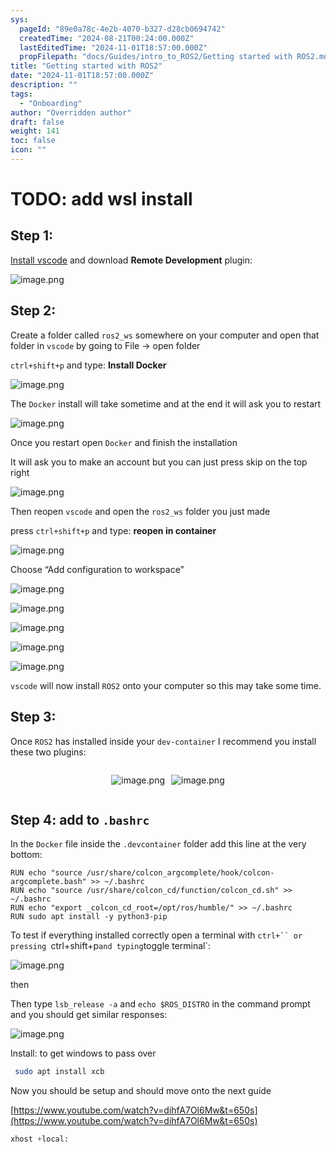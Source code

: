 ```yaml
---
sys:
  pageId: "89e0a78c-4e2b-4070-b327-d28cb0694742"
  createdTime: "2024-08-21T00:24:00.000Z"
  lastEditedTime: "2024-11-01T18:57:00.000Z"
  propFilepath: "docs/Guides/intro_to_ROS2/Getting started with ROS2.md"
title: "Getting started with ROS2"
date: "2024-11-01T18:57:00.000Z"
description: ""
tags:
  - "Onboarding"
author: "Overridden author"
draft: false
weight: 141
toc: false
icon: ""
---
```


# TODO: add wsl install

## Step 1:

[Install vscode](https://code.visualstudio.com/download) and download **Remote Development** plugin:

![image.png](https://prod-files-secure.s3.us-west-2.amazonaws.com/d518164a-d88e-44d1-a4ee-3adb3bd8bce0/efb52993-1881-4a40-b95e-6f020334f022/image.png?X-Amz-Algorithm=AWS4-HMAC-SHA256&X-Amz-Content-Sha256=UNSIGNED-PAYLOAD&X-Amz-Credential=ASIAZI2LB466QHHD2UO5%2F20250421%2Fus-west-2%2Fs3%2Faws4_request&X-Amz-Date=20250421T160955Z&X-Amz-Expires=3600&X-Amz-Security-Token=IQoJb3JpZ2luX2VjEDgaCXVzLXdlc3QtMiJIMEYCIQCWUnB3Ysb919p987n3qFE65Ydg3Y3MZwNRrHRhrS9PqAIhAI5yRU39XgsTHeDKIl14jXMdJsQoYHqfSNjdC2p5MXsuKogECMH%2F%2F%2F%2F%2F%2F%2F%2F%2F%2FwEQABoMNjM3NDIzMTgzODA1IgwjsHSa7rXsC3Z3JA0q3ANyH9W%2FQi50oz4i46nXc0GylGYovXHbo3vo7tM6kbCxG0cEDbPAGB8YXQnW3NIJUzs2G47S8z9It%2BVfoOHtCX5uRcO10ZBNPrb4FAi5YUD%2BrfG%2BJ282fYbGQ7XiGZ3khEc%2FvJvdU8arsorwjIbDAAoK6vSVlAImKD7JHfkeMJ4D94hblTFdP%2BhLVJBTsW%2FcrkT612d9qGRfqNzXoJQ8Z0m67lqFTFJ%2FxioHmahhoe20E4LfOix%2FEh8P%2B1d3E6fsmiRF94sqzB9HwI7rs8WzDK7YBsyx9210757lMjA%2FdEvFuRw1QifRjuVYs%2B4%2Bt2ZIIM8ppBJrRN2R7qs8GnjJv0keTy7SNFL8T%2Bec59XuwKqpIeeB9uErqRg91GFsqSXcR4ip9d6Sv4KM91nGsHUVeem%2FlxqdwiiOgQHvqD7HY8NKpRrgVOkdqxjCGsqBYd9mZL6Nmb0arXi4sXhkfRKVwCj9DCMtl%2B%2F6lhBgCUDNLuAy57ibx4TkSqvl%2FDBGYpnOwUlPpiG0g5OLR%2BCJDZ60JEECV1iWI2UIW8NQPTGeyT4wwo47FmUfBOH4zGnW1GpmdkQdqQoqb%2B8h50IyB0XdjNy4d%2B3xdZ0FNsNhIbXGQ4ZxAHgcYH6mwhVlSCnKSDCH0pnABjqkASUjQ%2BIi%2BnYVc0EDLD%2Bpv1%2BGTW0NCrwUj%2Bvmi8kfZkShiH9EMONBbOCfnln%2FVxqhQl3z2ZUBl79uIUVHxILDXGnsotFIrLj%2FHPiA3SQgVK1XWAQZXichqF70%2FyIwVwj1njqSzfC4lDRM34Mg1FmU2qCmJkwv14qCMqc2FbrFJMfEQl6ecAn9qpab20YtQwLDfBedUef1n9T%2B%2BPCGPpbGep%2BBGRX2&X-Amz-Signature=9e74c68ace7d3eed36752936f5db6563c7168f3a93f749ad75f9cd6583676861&X-Amz-SignedHeaders=host&x-id=GetObject)

## Step 2:

Create a folder called `ros2_ws` somewhere on your computer and open that folder in `vscode` by going to File → open folder 

`ctrl+shift+p` and type: **Install Docker**

![image.png](https://prod-files-secure.s3.us-west-2.amazonaws.com/d518164a-d88e-44d1-a4ee-3adb3bd8bce0/2269dc0e-1cd5-47ff-bceb-c04ad9b2eab0/image.png?X-Amz-Algorithm=AWS4-HMAC-SHA256&X-Amz-Content-Sha256=UNSIGNED-PAYLOAD&X-Amz-Credential=ASIAZI2LB466QHHD2UO5%2F20250421%2Fus-west-2%2Fs3%2Faws4_request&X-Amz-Date=20250421T160955Z&X-Amz-Expires=3600&X-Amz-Security-Token=IQoJb3JpZ2luX2VjEDgaCXVzLXdlc3QtMiJIMEYCIQCWUnB3Ysb919p987n3qFE65Ydg3Y3MZwNRrHRhrS9PqAIhAI5yRU39XgsTHeDKIl14jXMdJsQoYHqfSNjdC2p5MXsuKogECMH%2F%2F%2F%2F%2F%2F%2F%2F%2F%2FwEQABoMNjM3NDIzMTgzODA1IgwjsHSa7rXsC3Z3JA0q3ANyH9W%2FQi50oz4i46nXc0GylGYovXHbo3vo7tM6kbCxG0cEDbPAGB8YXQnW3NIJUzs2G47S8z9It%2BVfoOHtCX5uRcO10ZBNPrb4FAi5YUD%2BrfG%2BJ282fYbGQ7XiGZ3khEc%2FvJvdU8arsorwjIbDAAoK6vSVlAImKD7JHfkeMJ4D94hblTFdP%2BhLVJBTsW%2FcrkT612d9qGRfqNzXoJQ8Z0m67lqFTFJ%2FxioHmahhoe20E4LfOix%2FEh8P%2B1d3E6fsmiRF94sqzB9HwI7rs8WzDK7YBsyx9210757lMjA%2FdEvFuRw1QifRjuVYs%2B4%2Bt2ZIIM8ppBJrRN2R7qs8GnjJv0keTy7SNFL8T%2Bec59XuwKqpIeeB9uErqRg91GFsqSXcR4ip9d6Sv4KM91nGsHUVeem%2FlxqdwiiOgQHvqD7HY8NKpRrgVOkdqxjCGsqBYd9mZL6Nmb0arXi4sXhkfRKVwCj9DCMtl%2B%2F6lhBgCUDNLuAy57ibx4TkSqvl%2FDBGYpnOwUlPpiG0g5OLR%2BCJDZ60JEECV1iWI2UIW8NQPTGeyT4wwo47FmUfBOH4zGnW1GpmdkQdqQoqb%2B8h50IyB0XdjNy4d%2B3xdZ0FNsNhIbXGQ4ZxAHgcYH6mwhVlSCnKSDCH0pnABjqkASUjQ%2BIi%2BnYVc0EDLD%2Bpv1%2BGTW0NCrwUj%2Bvmi8kfZkShiH9EMONBbOCfnln%2FVxqhQl3z2ZUBl79uIUVHxILDXGnsotFIrLj%2FHPiA3SQgVK1XWAQZXichqF70%2FyIwVwj1njqSzfC4lDRM34Mg1FmU2qCmJkwv14qCMqc2FbrFJMfEQl6ecAn9qpab20YtQwLDfBedUef1n9T%2B%2BPCGPpbGep%2BBGRX2&X-Amz-Signature=899b433fd554dd6af8b69b37d95a8e1ec09b585e84673c6c851d8e8921afcc18&X-Amz-SignedHeaders=host&x-id=GetObject)

The `Docker` install will take sometime and at the end it will ask you to restart

![image.png](https://prod-files-secure.s3.us-west-2.amazonaws.com/d518164a-d88e-44d1-a4ee-3adb3bd8bce0/ed233f78-be33-4b1f-b89c-9c346c0e961e/image.png?X-Amz-Algorithm=AWS4-HMAC-SHA256&X-Amz-Content-Sha256=UNSIGNED-PAYLOAD&X-Amz-Credential=ASIAZI2LB466QHHD2UO5%2F20250421%2Fus-west-2%2Fs3%2Faws4_request&X-Amz-Date=20250421T160955Z&X-Amz-Expires=3600&X-Amz-Security-Token=IQoJb3JpZ2luX2VjEDgaCXVzLXdlc3QtMiJIMEYCIQCWUnB3Ysb919p987n3qFE65Ydg3Y3MZwNRrHRhrS9PqAIhAI5yRU39XgsTHeDKIl14jXMdJsQoYHqfSNjdC2p5MXsuKogECMH%2F%2F%2F%2F%2F%2F%2F%2F%2F%2FwEQABoMNjM3NDIzMTgzODA1IgwjsHSa7rXsC3Z3JA0q3ANyH9W%2FQi50oz4i46nXc0GylGYovXHbo3vo7tM6kbCxG0cEDbPAGB8YXQnW3NIJUzs2G47S8z9It%2BVfoOHtCX5uRcO10ZBNPrb4FAi5YUD%2BrfG%2BJ282fYbGQ7XiGZ3khEc%2FvJvdU8arsorwjIbDAAoK6vSVlAImKD7JHfkeMJ4D94hblTFdP%2BhLVJBTsW%2FcrkT612d9qGRfqNzXoJQ8Z0m67lqFTFJ%2FxioHmahhoe20E4LfOix%2FEh8P%2B1d3E6fsmiRF94sqzB9HwI7rs8WzDK7YBsyx9210757lMjA%2FdEvFuRw1QifRjuVYs%2B4%2Bt2ZIIM8ppBJrRN2R7qs8GnjJv0keTy7SNFL8T%2Bec59XuwKqpIeeB9uErqRg91GFsqSXcR4ip9d6Sv4KM91nGsHUVeem%2FlxqdwiiOgQHvqD7HY8NKpRrgVOkdqxjCGsqBYd9mZL6Nmb0arXi4sXhkfRKVwCj9DCMtl%2B%2F6lhBgCUDNLuAy57ibx4TkSqvl%2FDBGYpnOwUlPpiG0g5OLR%2BCJDZ60JEECV1iWI2UIW8NQPTGeyT4wwo47FmUfBOH4zGnW1GpmdkQdqQoqb%2B8h50IyB0XdjNy4d%2B3xdZ0FNsNhIbXGQ4ZxAHgcYH6mwhVlSCnKSDCH0pnABjqkASUjQ%2BIi%2BnYVc0EDLD%2Bpv1%2BGTW0NCrwUj%2Bvmi8kfZkShiH9EMONBbOCfnln%2FVxqhQl3z2ZUBl79uIUVHxILDXGnsotFIrLj%2FHPiA3SQgVK1XWAQZXichqF70%2FyIwVwj1njqSzfC4lDRM34Mg1FmU2qCmJkwv14qCMqc2FbrFJMfEQl6ecAn9qpab20YtQwLDfBedUef1n9T%2B%2BPCGPpbGep%2BBGRX2&X-Amz-Signature=723414ef85faba0f04ac28145ca2ae31108dfa6bf19bf4e1fbc7f5dae7c9b6a2&X-Amz-SignedHeaders=host&x-id=GetObject)

Once you restart open `Docker` and finish the installation

It will ask you to make an account but you can just press skip on the top right

![image.png](https://prod-files-secure.s3.us-west-2.amazonaws.com/d518164a-d88e-44d1-a4ee-3adb3bd8bce0/21010ad9-1659-4fd9-9f59-9932a09b2a3d/image.png?X-Amz-Algorithm=AWS4-HMAC-SHA256&X-Amz-Content-Sha256=UNSIGNED-PAYLOAD&X-Amz-Credential=ASIAZI2LB466QHHD2UO5%2F20250421%2Fus-west-2%2Fs3%2Faws4_request&X-Amz-Date=20250421T160955Z&X-Amz-Expires=3600&X-Amz-Security-Token=IQoJb3JpZ2luX2VjEDgaCXVzLXdlc3QtMiJIMEYCIQCWUnB3Ysb919p987n3qFE65Ydg3Y3MZwNRrHRhrS9PqAIhAI5yRU39XgsTHeDKIl14jXMdJsQoYHqfSNjdC2p5MXsuKogECMH%2F%2F%2F%2F%2F%2F%2F%2F%2F%2FwEQABoMNjM3NDIzMTgzODA1IgwjsHSa7rXsC3Z3JA0q3ANyH9W%2FQi50oz4i46nXc0GylGYovXHbo3vo7tM6kbCxG0cEDbPAGB8YXQnW3NIJUzs2G47S8z9It%2BVfoOHtCX5uRcO10ZBNPrb4FAi5YUD%2BrfG%2BJ282fYbGQ7XiGZ3khEc%2FvJvdU8arsorwjIbDAAoK6vSVlAImKD7JHfkeMJ4D94hblTFdP%2BhLVJBTsW%2FcrkT612d9qGRfqNzXoJQ8Z0m67lqFTFJ%2FxioHmahhoe20E4LfOix%2FEh8P%2B1d3E6fsmiRF94sqzB9HwI7rs8WzDK7YBsyx9210757lMjA%2FdEvFuRw1QifRjuVYs%2B4%2Bt2ZIIM8ppBJrRN2R7qs8GnjJv0keTy7SNFL8T%2Bec59XuwKqpIeeB9uErqRg91GFsqSXcR4ip9d6Sv4KM91nGsHUVeem%2FlxqdwiiOgQHvqD7HY8NKpRrgVOkdqxjCGsqBYd9mZL6Nmb0arXi4sXhkfRKVwCj9DCMtl%2B%2F6lhBgCUDNLuAy57ibx4TkSqvl%2FDBGYpnOwUlPpiG0g5OLR%2BCJDZ60JEECV1iWI2UIW8NQPTGeyT4wwo47FmUfBOH4zGnW1GpmdkQdqQoqb%2B8h50IyB0XdjNy4d%2B3xdZ0FNsNhIbXGQ4ZxAHgcYH6mwhVlSCnKSDCH0pnABjqkASUjQ%2BIi%2BnYVc0EDLD%2Bpv1%2BGTW0NCrwUj%2Bvmi8kfZkShiH9EMONBbOCfnln%2FVxqhQl3z2ZUBl79uIUVHxILDXGnsotFIrLj%2FHPiA3SQgVK1XWAQZXichqF70%2FyIwVwj1njqSzfC4lDRM34Mg1FmU2qCmJkwv14qCMqc2FbrFJMfEQl6ecAn9qpab20YtQwLDfBedUef1n9T%2B%2BPCGPpbGep%2BBGRX2&X-Amz-Signature=bcac5421e3cd93c2aa80e092c09703b6ca1f7ede528b01ec2747b27dc0c1761c&X-Amz-SignedHeaders=host&x-id=GetObject)

Then reopen `vscode` and open the `ros2_ws` folder you just made

press `ctrl+shift+p` and type: **reopen in container**

![image.png](https://prod-files-secure.s3.us-west-2.amazonaws.com/d518164a-d88e-44d1-a4ee-3adb3bd8bce0/4e93b8c2-41ad-488c-8095-c74205196118/image.png?X-Amz-Algorithm=AWS4-HMAC-SHA256&X-Amz-Content-Sha256=UNSIGNED-PAYLOAD&X-Amz-Credential=ASIAZI2LB466QHHD2UO5%2F20250421%2Fus-west-2%2Fs3%2Faws4_request&X-Amz-Date=20250421T160955Z&X-Amz-Expires=3600&X-Amz-Security-Token=IQoJb3JpZ2luX2VjEDgaCXVzLXdlc3QtMiJIMEYCIQCWUnB3Ysb919p987n3qFE65Ydg3Y3MZwNRrHRhrS9PqAIhAI5yRU39XgsTHeDKIl14jXMdJsQoYHqfSNjdC2p5MXsuKogECMH%2F%2F%2F%2F%2F%2F%2F%2F%2F%2FwEQABoMNjM3NDIzMTgzODA1IgwjsHSa7rXsC3Z3JA0q3ANyH9W%2FQi50oz4i46nXc0GylGYovXHbo3vo7tM6kbCxG0cEDbPAGB8YXQnW3NIJUzs2G47S8z9It%2BVfoOHtCX5uRcO10ZBNPrb4FAi5YUD%2BrfG%2BJ282fYbGQ7XiGZ3khEc%2FvJvdU8arsorwjIbDAAoK6vSVlAImKD7JHfkeMJ4D94hblTFdP%2BhLVJBTsW%2FcrkT612d9qGRfqNzXoJQ8Z0m67lqFTFJ%2FxioHmahhoe20E4LfOix%2FEh8P%2B1d3E6fsmiRF94sqzB9HwI7rs8WzDK7YBsyx9210757lMjA%2FdEvFuRw1QifRjuVYs%2B4%2Bt2ZIIM8ppBJrRN2R7qs8GnjJv0keTy7SNFL8T%2Bec59XuwKqpIeeB9uErqRg91GFsqSXcR4ip9d6Sv4KM91nGsHUVeem%2FlxqdwiiOgQHvqD7HY8NKpRrgVOkdqxjCGsqBYd9mZL6Nmb0arXi4sXhkfRKVwCj9DCMtl%2B%2F6lhBgCUDNLuAy57ibx4TkSqvl%2FDBGYpnOwUlPpiG0g5OLR%2BCJDZ60JEECV1iWI2UIW8NQPTGeyT4wwo47FmUfBOH4zGnW1GpmdkQdqQoqb%2B8h50IyB0XdjNy4d%2B3xdZ0FNsNhIbXGQ4ZxAHgcYH6mwhVlSCnKSDCH0pnABjqkASUjQ%2BIi%2BnYVc0EDLD%2Bpv1%2BGTW0NCrwUj%2Bvmi8kfZkShiH9EMONBbOCfnln%2FVxqhQl3z2ZUBl79uIUVHxILDXGnsotFIrLj%2FHPiA3SQgVK1XWAQZXichqF70%2FyIwVwj1njqSzfC4lDRM34Mg1FmU2qCmJkwv14qCMqc2FbrFJMfEQl6ecAn9qpab20YtQwLDfBedUef1n9T%2B%2BPCGPpbGep%2BBGRX2&X-Amz-Signature=5269b2ef8e148a56cb1ed029f2f2bc8ee9ffa5060d66adb610ec82b560587efc&X-Amz-SignedHeaders=host&x-id=GetObject)

Choose “Add configuration to workspace”

![image.png](https://prod-files-secure.s3.us-west-2.amazonaws.com/d518164a-d88e-44d1-a4ee-3adb3bd8bce0/9560b282-5060-4989-ba37-97e7b2c22476/image.png?X-Amz-Algorithm=AWS4-HMAC-SHA256&X-Amz-Content-Sha256=UNSIGNED-PAYLOAD&X-Amz-Credential=ASIAZI2LB466QHHD2UO5%2F20250421%2Fus-west-2%2Fs3%2Faws4_request&X-Amz-Date=20250421T160955Z&X-Amz-Expires=3600&X-Amz-Security-Token=IQoJb3JpZ2luX2VjEDgaCXVzLXdlc3QtMiJIMEYCIQCWUnB3Ysb919p987n3qFE65Ydg3Y3MZwNRrHRhrS9PqAIhAI5yRU39XgsTHeDKIl14jXMdJsQoYHqfSNjdC2p5MXsuKogECMH%2F%2F%2F%2F%2F%2F%2F%2F%2F%2FwEQABoMNjM3NDIzMTgzODA1IgwjsHSa7rXsC3Z3JA0q3ANyH9W%2FQi50oz4i46nXc0GylGYovXHbo3vo7tM6kbCxG0cEDbPAGB8YXQnW3NIJUzs2G47S8z9It%2BVfoOHtCX5uRcO10ZBNPrb4FAi5YUD%2BrfG%2BJ282fYbGQ7XiGZ3khEc%2FvJvdU8arsorwjIbDAAoK6vSVlAImKD7JHfkeMJ4D94hblTFdP%2BhLVJBTsW%2FcrkT612d9qGRfqNzXoJQ8Z0m67lqFTFJ%2FxioHmahhoe20E4LfOix%2FEh8P%2B1d3E6fsmiRF94sqzB9HwI7rs8WzDK7YBsyx9210757lMjA%2FdEvFuRw1QifRjuVYs%2B4%2Bt2ZIIM8ppBJrRN2R7qs8GnjJv0keTy7SNFL8T%2Bec59XuwKqpIeeB9uErqRg91GFsqSXcR4ip9d6Sv4KM91nGsHUVeem%2FlxqdwiiOgQHvqD7HY8NKpRrgVOkdqxjCGsqBYd9mZL6Nmb0arXi4sXhkfRKVwCj9DCMtl%2B%2F6lhBgCUDNLuAy57ibx4TkSqvl%2FDBGYpnOwUlPpiG0g5OLR%2BCJDZ60JEECV1iWI2UIW8NQPTGeyT4wwo47FmUfBOH4zGnW1GpmdkQdqQoqb%2B8h50IyB0XdjNy4d%2B3xdZ0FNsNhIbXGQ4ZxAHgcYH6mwhVlSCnKSDCH0pnABjqkASUjQ%2BIi%2BnYVc0EDLD%2Bpv1%2BGTW0NCrwUj%2Bvmi8kfZkShiH9EMONBbOCfnln%2FVxqhQl3z2ZUBl79uIUVHxILDXGnsotFIrLj%2FHPiA3SQgVK1XWAQZXichqF70%2FyIwVwj1njqSzfC4lDRM34Mg1FmU2qCmJkwv14qCMqc2FbrFJMfEQl6ecAn9qpab20YtQwLDfBedUef1n9T%2B%2BPCGPpbGep%2BBGRX2&X-Amz-Signature=43636e89f42d95c73a8a7de232158486160a87538a8e0aae782c7390bfe9f0d0&X-Amz-SignedHeaders=host&x-id=GetObject)

![image.png](https://prod-files-secure.s3.us-west-2.amazonaws.com/d518164a-d88e-44d1-a4ee-3adb3bd8bce0/2ee63f81-886b-48e8-a553-dc6e5eac99e4/image.png?X-Amz-Algorithm=AWS4-HMAC-SHA256&X-Amz-Content-Sha256=UNSIGNED-PAYLOAD&X-Amz-Credential=ASIAZI2LB466QHHD2UO5%2F20250421%2Fus-west-2%2Fs3%2Faws4_request&X-Amz-Date=20250421T160955Z&X-Amz-Expires=3600&X-Amz-Security-Token=IQoJb3JpZ2luX2VjEDgaCXVzLXdlc3QtMiJIMEYCIQCWUnB3Ysb919p987n3qFE65Ydg3Y3MZwNRrHRhrS9PqAIhAI5yRU39XgsTHeDKIl14jXMdJsQoYHqfSNjdC2p5MXsuKogECMH%2F%2F%2F%2F%2F%2F%2F%2F%2F%2FwEQABoMNjM3NDIzMTgzODA1IgwjsHSa7rXsC3Z3JA0q3ANyH9W%2FQi50oz4i46nXc0GylGYovXHbo3vo7tM6kbCxG0cEDbPAGB8YXQnW3NIJUzs2G47S8z9It%2BVfoOHtCX5uRcO10ZBNPrb4FAi5YUD%2BrfG%2BJ282fYbGQ7XiGZ3khEc%2FvJvdU8arsorwjIbDAAoK6vSVlAImKD7JHfkeMJ4D94hblTFdP%2BhLVJBTsW%2FcrkT612d9qGRfqNzXoJQ8Z0m67lqFTFJ%2FxioHmahhoe20E4LfOix%2FEh8P%2B1d3E6fsmiRF94sqzB9HwI7rs8WzDK7YBsyx9210757lMjA%2FdEvFuRw1QifRjuVYs%2B4%2Bt2ZIIM8ppBJrRN2R7qs8GnjJv0keTy7SNFL8T%2Bec59XuwKqpIeeB9uErqRg91GFsqSXcR4ip9d6Sv4KM91nGsHUVeem%2FlxqdwiiOgQHvqD7HY8NKpRrgVOkdqxjCGsqBYd9mZL6Nmb0arXi4sXhkfRKVwCj9DCMtl%2B%2F6lhBgCUDNLuAy57ibx4TkSqvl%2FDBGYpnOwUlPpiG0g5OLR%2BCJDZ60JEECV1iWI2UIW8NQPTGeyT4wwo47FmUfBOH4zGnW1GpmdkQdqQoqb%2B8h50IyB0XdjNy4d%2B3xdZ0FNsNhIbXGQ4ZxAHgcYH6mwhVlSCnKSDCH0pnABjqkASUjQ%2BIi%2BnYVc0EDLD%2Bpv1%2BGTW0NCrwUj%2Bvmi8kfZkShiH9EMONBbOCfnln%2FVxqhQl3z2ZUBl79uIUVHxILDXGnsotFIrLj%2FHPiA3SQgVK1XWAQZXichqF70%2FyIwVwj1njqSzfC4lDRM34Mg1FmU2qCmJkwv14qCMqc2FbrFJMfEQl6ecAn9qpab20YtQwLDfBedUef1n9T%2B%2BPCGPpbGep%2BBGRX2&X-Amz-Signature=cd2261b56966ad922fdc34a73eb664db33f624ae0d359901b1f6d46cc5c58089&X-Amz-SignedHeaders=host&x-id=GetObject)

![image.png](https://prod-files-secure.s3.us-west-2.amazonaws.com/d518164a-d88e-44d1-a4ee-3adb3bd8bce0/ae1580b2-b048-407e-aed9-b584224a7a04/image.png?X-Amz-Algorithm=AWS4-HMAC-SHA256&X-Amz-Content-Sha256=UNSIGNED-PAYLOAD&X-Amz-Credential=ASIAZI2LB466QHHD2UO5%2F20250421%2Fus-west-2%2Fs3%2Faws4_request&X-Amz-Date=20250421T160955Z&X-Amz-Expires=3600&X-Amz-Security-Token=IQoJb3JpZ2luX2VjEDgaCXVzLXdlc3QtMiJIMEYCIQCWUnB3Ysb919p987n3qFE65Ydg3Y3MZwNRrHRhrS9PqAIhAI5yRU39XgsTHeDKIl14jXMdJsQoYHqfSNjdC2p5MXsuKogECMH%2F%2F%2F%2F%2F%2F%2F%2F%2F%2FwEQABoMNjM3NDIzMTgzODA1IgwjsHSa7rXsC3Z3JA0q3ANyH9W%2FQi50oz4i46nXc0GylGYovXHbo3vo7tM6kbCxG0cEDbPAGB8YXQnW3NIJUzs2G47S8z9It%2BVfoOHtCX5uRcO10ZBNPrb4FAi5YUD%2BrfG%2BJ282fYbGQ7XiGZ3khEc%2FvJvdU8arsorwjIbDAAoK6vSVlAImKD7JHfkeMJ4D94hblTFdP%2BhLVJBTsW%2FcrkT612d9qGRfqNzXoJQ8Z0m67lqFTFJ%2FxioHmahhoe20E4LfOix%2FEh8P%2B1d3E6fsmiRF94sqzB9HwI7rs8WzDK7YBsyx9210757lMjA%2FdEvFuRw1QifRjuVYs%2B4%2Bt2ZIIM8ppBJrRN2R7qs8GnjJv0keTy7SNFL8T%2Bec59XuwKqpIeeB9uErqRg91GFsqSXcR4ip9d6Sv4KM91nGsHUVeem%2FlxqdwiiOgQHvqD7HY8NKpRrgVOkdqxjCGsqBYd9mZL6Nmb0arXi4sXhkfRKVwCj9DCMtl%2B%2F6lhBgCUDNLuAy57ibx4TkSqvl%2FDBGYpnOwUlPpiG0g5OLR%2BCJDZ60JEECV1iWI2UIW8NQPTGeyT4wwo47FmUfBOH4zGnW1GpmdkQdqQoqb%2B8h50IyB0XdjNy4d%2B3xdZ0FNsNhIbXGQ4ZxAHgcYH6mwhVlSCnKSDCH0pnABjqkASUjQ%2BIi%2BnYVc0EDLD%2Bpv1%2BGTW0NCrwUj%2Bvmi8kfZkShiH9EMONBbOCfnln%2FVxqhQl3z2ZUBl79uIUVHxILDXGnsotFIrLj%2FHPiA3SQgVK1XWAQZXichqF70%2FyIwVwj1njqSzfC4lDRM34Mg1FmU2qCmJkwv14qCMqc2FbrFJMfEQl6ecAn9qpab20YtQwLDfBedUef1n9T%2B%2BPCGPpbGep%2BBGRX2&X-Amz-Signature=0bceb91898e463dab8b64ec5743b961c05465cc6b256ac26348f3f34d4ddb589&X-Amz-SignedHeaders=host&x-id=GetObject)

![image.png](https://prod-files-secure.s3.us-west-2.amazonaws.com/d518164a-d88e-44d1-a4ee-3adb3bd8bce0/53255b28-f75e-430f-b9e3-c0ac8577e42b/image.png?X-Amz-Algorithm=AWS4-HMAC-SHA256&X-Amz-Content-Sha256=UNSIGNED-PAYLOAD&X-Amz-Credential=ASIAZI2LB466QHHD2UO5%2F20250421%2Fus-west-2%2Fs3%2Faws4_request&X-Amz-Date=20250421T160955Z&X-Amz-Expires=3600&X-Amz-Security-Token=IQoJb3JpZ2luX2VjEDgaCXVzLXdlc3QtMiJIMEYCIQCWUnB3Ysb919p987n3qFE65Ydg3Y3MZwNRrHRhrS9PqAIhAI5yRU39XgsTHeDKIl14jXMdJsQoYHqfSNjdC2p5MXsuKogECMH%2F%2F%2F%2F%2F%2F%2F%2F%2F%2FwEQABoMNjM3NDIzMTgzODA1IgwjsHSa7rXsC3Z3JA0q3ANyH9W%2FQi50oz4i46nXc0GylGYovXHbo3vo7tM6kbCxG0cEDbPAGB8YXQnW3NIJUzs2G47S8z9It%2BVfoOHtCX5uRcO10ZBNPrb4FAi5YUD%2BrfG%2BJ282fYbGQ7XiGZ3khEc%2FvJvdU8arsorwjIbDAAoK6vSVlAImKD7JHfkeMJ4D94hblTFdP%2BhLVJBTsW%2FcrkT612d9qGRfqNzXoJQ8Z0m67lqFTFJ%2FxioHmahhoe20E4LfOix%2FEh8P%2B1d3E6fsmiRF94sqzB9HwI7rs8WzDK7YBsyx9210757lMjA%2FdEvFuRw1QifRjuVYs%2B4%2Bt2ZIIM8ppBJrRN2R7qs8GnjJv0keTy7SNFL8T%2Bec59XuwKqpIeeB9uErqRg91GFsqSXcR4ip9d6Sv4KM91nGsHUVeem%2FlxqdwiiOgQHvqD7HY8NKpRrgVOkdqxjCGsqBYd9mZL6Nmb0arXi4sXhkfRKVwCj9DCMtl%2B%2F6lhBgCUDNLuAy57ibx4TkSqvl%2FDBGYpnOwUlPpiG0g5OLR%2BCJDZ60JEECV1iWI2UIW8NQPTGeyT4wwo47FmUfBOH4zGnW1GpmdkQdqQoqb%2B8h50IyB0XdjNy4d%2B3xdZ0FNsNhIbXGQ4ZxAHgcYH6mwhVlSCnKSDCH0pnABjqkASUjQ%2BIi%2BnYVc0EDLD%2Bpv1%2BGTW0NCrwUj%2Bvmi8kfZkShiH9EMONBbOCfnln%2FVxqhQl3z2ZUBl79uIUVHxILDXGnsotFIrLj%2FHPiA3SQgVK1XWAQZXichqF70%2FyIwVwj1njqSzfC4lDRM34Mg1FmU2qCmJkwv14qCMqc2FbrFJMfEQl6ecAn9qpab20YtQwLDfBedUef1n9T%2B%2BPCGPpbGep%2BBGRX2&X-Amz-Signature=1b90b5315e9009feee907cabc20f5f8817e127ddbb04abc787b39b37e00637a0&X-Amz-SignedHeaders=host&x-id=GetObject)

![image.png](https://prod-files-secure.s3.us-west-2.amazonaws.com/d518164a-d88e-44d1-a4ee-3adb3bd8bce0/7c562767-5af9-4ffb-97d1-327bcdf4ee00/image.png?X-Amz-Algorithm=AWS4-HMAC-SHA256&X-Amz-Content-Sha256=UNSIGNED-PAYLOAD&X-Amz-Credential=ASIAZI2LB466QHHD2UO5%2F20250421%2Fus-west-2%2Fs3%2Faws4_request&X-Amz-Date=20250421T160955Z&X-Amz-Expires=3600&X-Amz-Security-Token=IQoJb3JpZ2luX2VjEDgaCXVzLXdlc3QtMiJIMEYCIQCWUnB3Ysb919p987n3qFE65Ydg3Y3MZwNRrHRhrS9PqAIhAI5yRU39XgsTHeDKIl14jXMdJsQoYHqfSNjdC2p5MXsuKogECMH%2F%2F%2F%2F%2F%2F%2F%2F%2F%2FwEQABoMNjM3NDIzMTgzODA1IgwjsHSa7rXsC3Z3JA0q3ANyH9W%2FQi50oz4i46nXc0GylGYovXHbo3vo7tM6kbCxG0cEDbPAGB8YXQnW3NIJUzs2G47S8z9It%2BVfoOHtCX5uRcO10ZBNPrb4FAi5YUD%2BrfG%2BJ282fYbGQ7XiGZ3khEc%2FvJvdU8arsorwjIbDAAoK6vSVlAImKD7JHfkeMJ4D94hblTFdP%2BhLVJBTsW%2FcrkT612d9qGRfqNzXoJQ8Z0m67lqFTFJ%2FxioHmahhoe20E4LfOix%2FEh8P%2B1d3E6fsmiRF94sqzB9HwI7rs8WzDK7YBsyx9210757lMjA%2FdEvFuRw1QifRjuVYs%2B4%2Bt2ZIIM8ppBJrRN2R7qs8GnjJv0keTy7SNFL8T%2Bec59XuwKqpIeeB9uErqRg91GFsqSXcR4ip9d6Sv4KM91nGsHUVeem%2FlxqdwiiOgQHvqD7HY8NKpRrgVOkdqxjCGsqBYd9mZL6Nmb0arXi4sXhkfRKVwCj9DCMtl%2B%2F6lhBgCUDNLuAy57ibx4TkSqvl%2FDBGYpnOwUlPpiG0g5OLR%2BCJDZ60JEECV1iWI2UIW8NQPTGeyT4wwo47FmUfBOH4zGnW1GpmdkQdqQoqb%2B8h50IyB0XdjNy4d%2B3xdZ0FNsNhIbXGQ4ZxAHgcYH6mwhVlSCnKSDCH0pnABjqkASUjQ%2BIi%2BnYVc0EDLD%2Bpv1%2BGTW0NCrwUj%2Bvmi8kfZkShiH9EMONBbOCfnln%2FVxqhQl3z2ZUBl79uIUVHxILDXGnsotFIrLj%2FHPiA3SQgVK1XWAQZXichqF70%2FyIwVwj1njqSzfC4lDRM34Mg1FmU2qCmJkwv14qCMqc2FbrFJMfEQl6ecAn9qpab20YtQwLDfBedUef1n9T%2B%2BPCGPpbGep%2BBGRX2&X-Amz-Signature=f3b08055b16aa3b3c3c414f0750dc86f89f6b352bdc1a488fb4d66fba02259b7&X-Amz-SignedHeaders=host&x-id=GetObject)

`vscode` will now install `ROS2` onto your computer so this may take some time.

## Step 3:

Once `ROS2` has installed inside your `dev-container` I recommend you install these two plugins:

<div style="display: flex;flex-direction: row; column-gap:10px; max-width: 630px;justify-content: center;">
<div>

![image.png](https://prod-files-secure.s3.us-west-2.amazonaws.com/d518164a-d88e-44d1-a4ee-3adb3bd8bce0/3fc3d550-5a54-4ba1-ba6b-faa01cdb7369/image.png?X-Amz-Algorithm=AWS4-HMAC-SHA256&X-Amz-Content-Sha256=UNSIGNED-PAYLOAD&X-Amz-Credential=ASIAZI2LB4663XY76246%2F20250421%2Fus-west-2%2Fs3%2Faws4_request&X-Amz-Date=20250421T160957Z&X-Amz-Expires=3600&X-Amz-Security-Token=IQoJb3JpZ2luX2VjEDgaCXVzLXdlc3QtMiJHMEUCICVZVtCVmhkCwQr2MtK4yxXW74fktDe5p%2Fs1sXF5Z2pLAiEAyQfXV1O7YbF4hC45Gn3ZwPvRtW8gFFKF%2F3r0lSfBQboqiAQIwf%2F%2F%2F%2F%2F%2F%2F%2F%2F%2FARAAGgw2Mzc0MjMxODM4MDUiDGl5w%2BGyf4Qft2J2tircA1vE%2BPykdTatULF41jxZNUqRg7Z%2FmIbyXaggkLhoEB15%2FVzaQPiv8241kfcEfvz3ddtk3O5bPK0jeblQoVrDU4ohEe7NHF1MVrnmfYjfbD32cSGaTjf9ZJ2GcZ8mtZij4XbOioW6r3OZr5qB8KQPs01gql4eWTBQAbTxbtPlp3%2BtywjLXslFRkr7DSQABwdozuwnE55BodND%2BGrSjhc5jIUSHB3KC31EkNE1OckTjoaIhxU0ADUc8W6ka7XDRPwvUJgVDwMCPjHjyNpUB1KyPHUrsR3%2BRFkZA0F4fgaT6HhSidKqU7oBP%2BnxpQU4tK8pFTByqqdzUkr99ZnIhJFHn9Cr2vaffhCGGQWSVbwHckqz8PuW7zPiBfQgFPEvskoKi98hvNBKP3EzM2F5VN%2BRh4QB4cqF%2BiVxaf6%2B6HSnVAiU3PJKlRzqKv4P3TN08ooQvq8lsAIEQc998WnsgaV8Zcqd0M0451hH8mfkKPNbZcRpf4K3t6Fl3l%2FK8aZoag%2FdpmiOwJOShTC1OeBh3uySkelPlLJi2gFMjJQPYWieyVJUoBEmktEbTS%2Fer2%2F5UQxdfBPkNAdAzPiafl%2FeZe1s%2F%2B2qKsrbFDtrDgfzcfCpYIWclyCWnX4yziNnPFQIMLzSmcAGOqUBFnTKFySLkujg504E%2BIcpTOQnHiAaSLRfZORDSfifyEw8MwHThct6n5dL0MLR66Ksj6pY9%2BqpNcFS7v3JeSrO%2BMaQ8GhMokBKcP8XjwW5xDxc9L7rucryOIBADRm3tT%2FUnFsWRqOfAnHpwbVYYYbyO5G5zHNxwxz5GpBe224ujjmORTMYtMM3z8vwaXPLZprPlnMq6kzd7B9LmBQn12%2FCeXz%2BFk7u&X-Amz-Signature=c17e55440009719fd3eae7fa5b91de5f9eae13ec7a59f3d6dc72a3cce16ed059&X-Amz-SignedHeaders=host&x-id=GetObject)

</div>
<div>

![image.png](https://prod-files-secure.s3.us-west-2.amazonaws.com/d518164a-d88e-44d1-a4ee-3adb3bd8bce0/d994cc66-13c2-4093-a5a3-f84cf4601a82/image.png?X-Amz-Algorithm=AWS4-HMAC-SHA256&X-Amz-Content-Sha256=UNSIGNED-PAYLOAD&X-Amz-Credential=ASIAZI2LB466Q6U5BD3J%2F20250421%2Fus-west-2%2Fs3%2Faws4_request&X-Amz-Date=20250421T160958Z&X-Amz-Expires=3600&X-Amz-Security-Token=IQoJb3JpZ2luX2VjEDgaCXVzLXdlc3QtMiJIMEYCIQD0KPCEH93ciKxqMos6LBPZP6XLJxNS8YbhDRFSQ6lC7QIhAMuTsnKLKt%2BDdod6P%2Fse4gcrXzSyHfq%2BhIhy0QXqnyQQKogECMH%2F%2F%2F%2F%2F%2F%2F%2F%2F%2FwEQABoMNjM3NDIzMTgzODA1Igzmjt%2Br5sH7qT3iOSYq3ANskE8RuWafdJ%2F0dtdZ99Arz7i3WwRRUXAi5DZZ9awse9fQLYjzcJ9dz7gqYapmQJuEti6ob9UPYcocEJD9SnS7PuAa7C80h7JaWbdGjXQpwq%2FhzLKIqU8TifUAnXYRz0U5hiGzySe5vqvrYAlwOqAyl%2BW81D%2BwS6JLE7Ss9KZMzzT3HS%2FTuGZrhxz0e%2BR4CkJsJr5PPmY4zStSE3hhrGaW%2Fs%2Fgc3dwzq95QEnN00JFCY0Z9gYAVUkvyttX7bLbF0O5sD%2BfXrLqjUHvSFgeyyY6pBV90hBTncWlZ7zrgCIqVle6iTtFtgVqdr%2FzgAfos9ZRhRLC3LfmVBAO%2FdZ8eSFWpWGU3ztpypyg0fe1KRnhNt7Tn%2BuUREx3A8rtP6x%2B5%2BdbzX5a%2BBUt1Oix19S0vuTbaAogsEtuwIyCLut0qyAx659hUUo5lEFBRHfAWR%2BQnUCXd77uMzofSldChnXYY4SE1JewYWeCQeemTzjjkcbgfU4xluo%2B35okJDD2LSkzdXCRcjfS25DbSWuz9LOaKWSRAvnfmGwdnpDScBP2IrZgSmsTFge8uB06n1tUyq9fw0sCFc0SdDPJEEGps51dceH7liDtZlUTCVPB7BbA2pgnV4h2mrjG4B%2BUIK2lozDq0pnABjqkAa3L8AE0%2BsIcP070qtyml6jXoHSiX2Hj1%2FRKGdU2PrzsaxhjPzGf4WAMOyQokFvDxqQobQ3DSMl04ucLm2YNzREybVW650phSd%2Fw85Heo24UH8EXdN6TAokLpGtnJf3%2FhbUOXiOAHi5%2Bhwt%2F4JczrOhRcIPPifvU%2Fm0Y7jRGkPB0p6quEntcqBNGoB%2FNrDTwpYmaML1SsDdQUWEkUzItyJhaH%2Fhj&X-Amz-Signature=a10038b08196ace2e39a52ec93f26368b5318d7daac9ff4361e4afe93ccaab89&X-Amz-SignedHeaders=host&x-id=GetObject)

</div>
</div>

## Step 4: add to `.bashrc`

In the `Docker` file inside the `.devcontainer` folder add this line at the very bottom: 

```docker
RUN echo "source /usr/share/colcon_argcomplete/hook/colcon-argcomplete.bash" >> ~/.bashrc
RUN echo "source /usr/share/colcon_cd/function/colcon_cd.sh" >> ~/.bashrc
RUN echo "export _colcon_cd_root=/opt/ros/humble/" >> ~/.bashrc
RUN sudo apt install -y python3-pip 
```

To test if everything installed correctly open a terminal with `ctrl+`` or pressing `ctrl+shift+p` and typing `toggle terminal`:

![image.png](https://prod-files-secure.s3.us-west-2.amazonaws.com/d518164a-d88e-44d1-a4ee-3adb3bd8bce0/6a4943d8-b04e-4c02-9a58-775f3384d1a5/image.png?X-Amz-Algorithm=AWS4-HMAC-SHA256&X-Amz-Content-Sha256=UNSIGNED-PAYLOAD&X-Amz-Credential=ASIAZI2LB466QHHD2UO5%2F20250421%2Fus-west-2%2Fs3%2Faws4_request&X-Amz-Date=20250421T160955Z&X-Amz-Expires=3600&X-Amz-Security-Token=IQoJb3JpZ2luX2VjEDgaCXVzLXdlc3QtMiJIMEYCIQCWUnB3Ysb919p987n3qFE65Ydg3Y3MZwNRrHRhrS9PqAIhAI5yRU39XgsTHeDKIl14jXMdJsQoYHqfSNjdC2p5MXsuKogECMH%2F%2F%2F%2F%2F%2F%2F%2F%2F%2FwEQABoMNjM3NDIzMTgzODA1IgwjsHSa7rXsC3Z3JA0q3ANyH9W%2FQi50oz4i46nXc0GylGYovXHbo3vo7tM6kbCxG0cEDbPAGB8YXQnW3NIJUzs2G47S8z9It%2BVfoOHtCX5uRcO10ZBNPrb4FAi5YUD%2BrfG%2BJ282fYbGQ7XiGZ3khEc%2FvJvdU8arsorwjIbDAAoK6vSVlAImKD7JHfkeMJ4D94hblTFdP%2BhLVJBTsW%2FcrkT612d9qGRfqNzXoJQ8Z0m67lqFTFJ%2FxioHmahhoe20E4LfOix%2FEh8P%2B1d3E6fsmiRF94sqzB9HwI7rs8WzDK7YBsyx9210757lMjA%2FdEvFuRw1QifRjuVYs%2B4%2Bt2ZIIM8ppBJrRN2R7qs8GnjJv0keTy7SNFL8T%2Bec59XuwKqpIeeB9uErqRg91GFsqSXcR4ip9d6Sv4KM91nGsHUVeem%2FlxqdwiiOgQHvqD7HY8NKpRrgVOkdqxjCGsqBYd9mZL6Nmb0arXi4sXhkfRKVwCj9DCMtl%2B%2F6lhBgCUDNLuAy57ibx4TkSqvl%2FDBGYpnOwUlPpiG0g5OLR%2BCJDZ60JEECV1iWI2UIW8NQPTGeyT4wwo47FmUfBOH4zGnW1GpmdkQdqQoqb%2B8h50IyB0XdjNy4d%2B3xdZ0FNsNhIbXGQ4ZxAHgcYH6mwhVlSCnKSDCH0pnABjqkASUjQ%2BIi%2BnYVc0EDLD%2Bpv1%2BGTW0NCrwUj%2Bvmi8kfZkShiH9EMONBbOCfnln%2FVxqhQl3z2ZUBl79uIUVHxILDXGnsotFIrLj%2FHPiA3SQgVK1XWAQZXichqF70%2FyIwVwj1njqSzfC4lDRM34Mg1FmU2qCmJkwv14qCMqc2FbrFJMfEQl6ecAn9qpab20YtQwLDfBedUef1n9T%2B%2BPCGPpbGep%2BBGRX2&X-Amz-Signature=16cf34c59c45089ff621db51822310a83440ad7ee965879e93239bb6af9bfe26&X-Amz-SignedHeaders=host&x-id=GetObject)

then 

Then type `lsb_release -a` and `echo $ROS_DISTRO` in the command prompt and you should get similar responses:

![image.png](https://prod-files-secure.s3.us-west-2.amazonaws.com/d518164a-d88e-44d1-a4ee-3adb3bd8bce0/3e635dec-a805-4e85-8b9e-d000e5b71a4e/image.png?X-Amz-Algorithm=AWS4-HMAC-SHA256&X-Amz-Content-Sha256=UNSIGNED-PAYLOAD&X-Amz-Credential=ASIAZI2LB466QHHD2UO5%2F20250421%2Fus-west-2%2Fs3%2Faws4_request&X-Amz-Date=20250421T160955Z&X-Amz-Expires=3600&X-Amz-Security-Token=IQoJb3JpZ2luX2VjEDgaCXVzLXdlc3QtMiJIMEYCIQCWUnB3Ysb919p987n3qFE65Ydg3Y3MZwNRrHRhrS9PqAIhAI5yRU39XgsTHeDKIl14jXMdJsQoYHqfSNjdC2p5MXsuKogECMH%2F%2F%2F%2F%2F%2F%2F%2F%2F%2FwEQABoMNjM3NDIzMTgzODA1IgwjsHSa7rXsC3Z3JA0q3ANyH9W%2FQi50oz4i46nXc0GylGYovXHbo3vo7tM6kbCxG0cEDbPAGB8YXQnW3NIJUzs2G47S8z9It%2BVfoOHtCX5uRcO10ZBNPrb4FAi5YUD%2BrfG%2BJ282fYbGQ7XiGZ3khEc%2FvJvdU8arsorwjIbDAAoK6vSVlAImKD7JHfkeMJ4D94hblTFdP%2BhLVJBTsW%2FcrkT612d9qGRfqNzXoJQ8Z0m67lqFTFJ%2FxioHmahhoe20E4LfOix%2FEh8P%2B1d3E6fsmiRF94sqzB9HwI7rs8WzDK7YBsyx9210757lMjA%2FdEvFuRw1QifRjuVYs%2B4%2Bt2ZIIM8ppBJrRN2R7qs8GnjJv0keTy7SNFL8T%2Bec59XuwKqpIeeB9uErqRg91GFsqSXcR4ip9d6Sv4KM91nGsHUVeem%2FlxqdwiiOgQHvqD7HY8NKpRrgVOkdqxjCGsqBYd9mZL6Nmb0arXi4sXhkfRKVwCj9DCMtl%2B%2F6lhBgCUDNLuAy57ibx4TkSqvl%2FDBGYpnOwUlPpiG0g5OLR%2BCJDZ60JEECV1iWI2UIW8NQPTGeyT4wwo47FmUfBOH4zGnW1GpmdkQdqQoqb%2B8h50IyB0XdjNy4d%2B3xdZ0FNsNhIbXGQ4ZxAHgcYH6mwhVlSCnKSDCH0pnABjqkASUjQ%2BIi%2BnYVc0EDLD%2Bpv1%2BGTW0NCrwUj%2Bvmi8kfZkShiH9EMONBbOCfnln%2FVxqhQl3z2ZUBl79uIUVHxILDXGnsotFIrLj%2FHPiA3SQgVK1XWAQZXichqF70%2FyIwVwj1njqSzfC4lDRM34Mg1FmU2qCmJkwv14qCMqc2FbrFJMfEQl6ecAn9qpab20YtQwLDfBedUef1n9T%2B%2BPCGPpbGep%2BBGRX2&X-Amz-Signature=802378f253d5647bc9a255f73e5b492fa4df60837c5178947726dec99ea2706a&X-Amz-SignedHeaders=host&x-id=GetObject)

Install:  to get windows to pass over

```bash
 sudo apt install xcb
```

Now you should be setup and should move onto the next guide 

[https://www.youtube.com/watch?v=dihfA7Ol6Mw&t=650s](https://www.youtube.com/watch?v=dihfA7Ol6Mw&t=650s)

```python
xhost +local:
```
